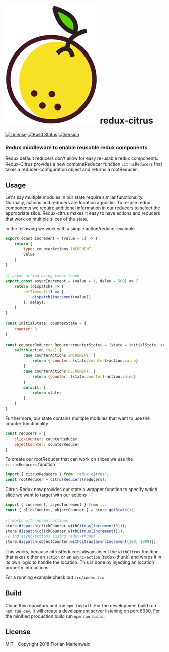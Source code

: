 # ![](https://github.com/Nowai/redux-citrus/blob/master/logo.svg) redux-citrus 

[![License](https://img.shields.io/badge/license-MIT-blue.svg)](https://github.com/Nowai/redux-citrus/blob/master/LICENSE)
[![Build Status](https://travis-ci.org/Nowai/redux-citrus.svg?branch=master)](https://travis-ci.org/Nowai/redux-citrus)
[![Version](https://img.shields.io/badge/version-1.0.4-lightgrey.svg)](https://github.com/Nowai/redux-citrus/)

### Redux middleware to enable reusable redux components

Redux default reducers don't allow for easy re-usable redux components. 
Redux-Citrus provides a new combineReducer function `citrusReducers` that takes a reducer-configuration object and returns a rootReducer. 

## Usage

Let's say multiple modules in our state require similar functionality. Normally, actions and reducers are location agnostic. To re-use redux components we require additional information in our reducers to select the appropriate slice. Redux-citrus makes it easy to have actions and reducers that work on multiple slices of the state. 

In the following we work with a simple action/reducer example
```Javascript
export const increment = (value = 1) => {
    return {
        type: counterActions.INCREMENT,
        value
    }
}

// async-action using redux-thunk
export const asyncIncrement = (value = 1, delay = 500) => {
    return (dispatch) => {
        setTimeout(() => {
            dispatch(increment(value))
        }, delay);
    }
}

const initialState: counterState = {
    counter: 0
}

const counterReducer: Reducer<counterState> = (state = initialState, action) => {
    switch(action.type) {
        case counterActions.INCREMENT: {
            return { counter: (state.counter)+action.value}
        }
        case counterActions.DECREMENT: {
            return {counter: (state.counter)-action.value}
        }
        default: {
            return state;
        }
    }
}
```

Furthermore, our state contains multiple modules that want to use the counter functionality

```Javascript
const reducers = {
    clickCounter: counterReducer,
    objectCounter: counterReducer
}
```

To create our rootReducer that can work on slices we use the `citrusReducers` function

```Javascript
import { citrusReducers } from 'redux-citrus';
const rootReducer = citrusReducers(reducers);
```

Citrus-Redux now provides our state a wrapper function to specify which slice we want to target with our actions

```Javascript
import { increment, asyncIncrement } from ...
const { clickCounter, objectCounter } = store.getState();

// works with normal actions
store.dispatch(clickCounter.withCitrus(increment(5)));
store.dispatch(clickCounter.withCitrus(increment()));
// and async-actions (using redux-thunk)
store.dispatch(objectCounter.withCitrus(asyncIncrement(100, 1000)));
```

This works, because citrusReducers always inject the `withCitrus` function that takes either an `action` or an `async-action` (redux-thunk) and wraps it in its own logic to handle the location. This is done by injecting an location property into actions. 

For a running example check out `src/index.tsx`

## Build

Clone this repository and run `npm install`. For the development build run `npm run dev`, it will create a development server listening on port 8080. For the minified production build run `npm run build`. 

## License

MIT - Copyright 2018 Florian Marienwald
